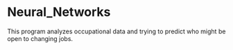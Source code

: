 # Neural_Networks
This program analyzes occupational data and trying to predict who might be open to changing jobs.
